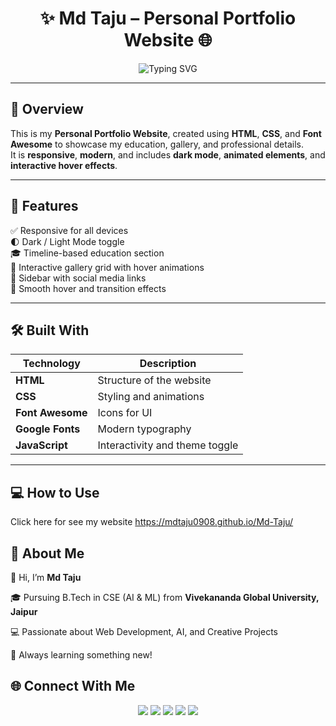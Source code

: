 <h1 align="center">✨ Md Taju – Personal Portfolio Website 🌐</h1>

<p align="center">
  <img src="https://readme-typing-svg.herokuapp.com?font=Poppins&weight=600&size=28&pause=1000&color=00BFFF&center=true&vCenter=true&width=700&lines=Welcome+to+My+Portfolio+Repository!;Student+•+Developer+•+Learner;B.Tech+(CSE+AI+%26+ML)+at+VGU+Jaipur" alt="Typing SVG" />
</p>

---

## 🌟 Overview

This is my **Personal Portfolio Website**, created using **HTML**, **CSS**, and **Font Awesome** to showcase my education, gallery, and professional details.  
It is **responsive**, **modern**, and includes **dark mode**, **animated elements**, and **interactive hover effects**.

---

## 🚀 Features

✅ Responsive for all devices  
🌓 Dark / Light Mode toggle  
🎓 Timeline-based education section  
📸 Interactive gallery grid with hover animations  
🔗 Sidebar with social media links  
💫 Smooth hover and transition effects  

---

## 🛠️ Built With

| Technology | Description |
|-------------|-------------|
| **HTML** | Structure of the website |
| **CSS** | Styling and animations |
| **Font Awesome** | Icons for UI |
| **Google Fonts** | Modern typography |
| **JavaScript** | Interactivity and theme toggle |

---

## 💻 How to Use
   Click here for see my website https://mdtaju0908.github.io/Md-Taju/

## 🧠 About Me

👋 Hi, I’m **Md Taju**

🎓 Pursuing B.Tech in CSE (AI & ML) from **Vivekananda Global University, Jaipur**

💻 Passionate about Web Development, AI, and Creative Projects

🌱 Always learning something new!
   
## 🌐 Connect With Me
   <p align="center"> <a href="https://www.linkedin.com/in/md-taju0908/"><img src="https://img.shields.io/badge/LinkedIn-0077B5.svg?style=for-the-badge&logo=linkedin&logoColor=white"/></a> <a href="https://github.com/mdtaju0908"><img src="https://img.shields.io/badge/GitHub-171515.svg?style=for-the-badge&logo=github&logoColor=white"/></a> <a href="https://www.instagram.com/md_taju0908/"><img src="https://img.shields.io/badge/Instagram-E4405F.svg?style=for-the-badge&logo=instagram&logoColor=white"/></a> <a href="https://x.com/md_taju0908"><img src="https://img.shields.io/badge/Twitter-000000.svg?style=for-the-badge&logo=x&logoColor=white"/></a> <a href="https://www.youtube.com/@md_taju0908"><img src="https://img.shields.io/badge/YouTube-FF0000.svg?style=for-the-badge&logo=youtube&logoColor=white"/></a> </p>

